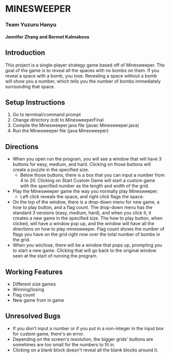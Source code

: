 # MINESWEEPER
### Team Yuzuru Hanyu
#### Jennifer Zhang and Bermet Kalmakova

## Introduction
This project is a single-player strategy game based off of Minesweeper. The goal of the game is to reveal all the spaces with no bombs on them. If you reveal a space with a bomb, you lose. Revealing a space without a bomb will show you a number, which tells you the number of bombs immediately surrounding that space.

## Setup Instructions 
   1. Go to terminal/command prompt
   2. Change directory (cd) to MinesweeperFinal
   3. Compile the Minesweeper.java file (javac Minesweeper.java)
   4. Run the Minesweeper file (java Minesweeper)

## Directions
- When you open run the program, you will see a window that will have 3 buttons for easy, medium, and hard. Clicking on those buttons will create a puzzle in the specified size.
   - Below those buttons, there is a box that you can input a number from 4 to 20. Clicking on Start Custom Game will start a custom game with the specified number as the length and width of the grid.
- Play the Minesweeper game the way you normally play Minesweeper.
  - Left click reveals the space, and right click flags the space.
- On the top of the window, there is a drop-down menu for new game, a how to play button, and a flag count. The drop-down menu has the standard 3 versions (easy, medium, hard), and when you click it, it creates a new game in the specified size. The how to play button, when clicked, will have a window pop up, and the window will have all the directions on how to play minesweeper. Flag count shows the number of flags you have on the grid right now over the total number of bombs in the grid.
- When you win/lose, there will be a window that pops up, prompting you to start a new game. Clicking that will go back to the original window seen at the start of running the program.

## Working Features
  - Different size games
  - Winning/losing
  - Flag count
  - New game from in game
  
## Unresolved Bugs
  - If you don't input a number or if you put in a non-integer in the input box for custom game, there's an error.
  - Depending on the screen's resolution, the bigger grids' buttons are sometimes are too small for the numbers to fit in.
  - Clicking on a blank block doesn't reveal all the blank blocks around it.
